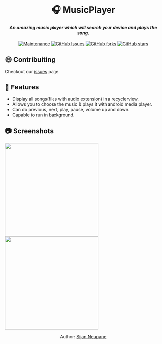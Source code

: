 <h1 align="center"> 🎧 MusicPlayer</h1>

<h4 align="center">
<b><i>An amazing music player which will search your device and plays the song.</i></b>
</h4>

<span align="center"> 

<span>[![Maintenance](https://img.shields.io/badge/Maintained%3F-yes-green.svg)](https://github.com/sijan8s3/MusicPlayer/graphs/commit-activity)</span>
<span>[![GitHub Issues](https://img.shields.io/github/issues/sijan8s3/MusicPlayer.svg)](https://github.com/sijan8s3/MusicPlayer/issues/)</span>
<span>[![GitHub forks](https://img.shields.io/github/forks/sijan8s3/MusicPlayer.svg?style=social&label=Fork&maxAge=2592000)](https://github.com/sijan8s3/MusicPlayer/network/)</span>
<span>[![GitHub stars](https://img.shields.io/github/stars/sijan8s3/MusicPlayer.svg?style=social&label=Star&maxAge=2592000)](https://github.com/sijan8s3/MusicPlayer/stargazers/)</span>

</span>

## 😄 Contribuiting
Checkout our [issues](https://github.com/sijan8s3/MusicPlayer/issues) page.

## 🎵 Features
-  Display all songs(files with audio extension) in a recyclerview.
-  Allows you to choose the music & plays it with android media player.
-  Can do previous, next, play, pause, volume up and down.
-  Capable to run in background.

## 📷 Screenshots

<img src="https://github.com/gargk747/MusicPlayer/blob/master/assets/readme1.jpg" width="300">

<img src="https://github.com/gargk747/MusicPlayer/blob/master/assets/readme2.jpg" width="300">

<span align="center">

Author: [Sijan Neupane](https://github.com/sijan8s3)
</span>
